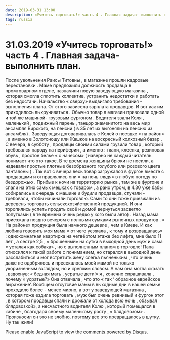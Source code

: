 ```yaml
---
date: 2019-03-31 13:00
description: «Учитесь торговать!» часть 4 . Главная задача- выполнить план.
tags: russia
---
```

# 31.03.2019 «Учитесь торговать!» часть 4 . Главная задача- выполнить план.

После увольнения Раисы Титовны , в магазине прошли кадровые перестановки . Маме предложили должность продавца в промтоварном отделе, назначили новую заведующую магазина , которая смогла сплотить коллектив, устранить недостатки и  работать без недостачи. Начальство « сверху» выдвигало требования - выполнения плана. От этого зависела зарплата  продавцов.  И вот как им приходилось выкручиваться .  Обычно товар в магазин привозили одной и той же машиной- грузовым фургоном . Водителя звали Коля , маленький , подвижный парень , танцор  знаменитого на весь мир ансамбля Вирского,  на пенсии  ( в 35 лет их выгоняли на пенсию из ансамбля) . Заведующая договаривалась с Колей о поездке « на район» , а именно в Золотоношу или Жашков на воскресный колхозный базар  . С вечера, в субботу , продавцы своими силами грузили  товар , который требовался народу на периферии , а именно : ткани, клеенка, резиновая обувь , простое белье « с начесом»  ( наверно не каждый читатель понимает что это такое. В те времена женщины брюки не носили, а надевали простые плотные безобразного голубого или розового цвета панталоны )  . Так вот с вечера весь товар загружался в фургон вместе с продавцами  и отправлялись они « на ночь глядя»  в любую погоду по бездорожью  . Прибыв к ночи на территорию рынка , там же в фургоне и спали на этих самых мешках с товаром , а рано утром,   в 4.30 уже бабы собирались в очередь к машине и будили продавцов, стучали - требовали, чтобы начинали торговлю. Сами то они тоже приезжали из деревень торговать  сельскохозяйственной продукцией. И они торопились успеть продать своё и домой вернуться засветло попутками  ( в те времена очень редко у кого были авто) . Назад мама приезжала поздно вечером с полными сумками рыночных продуктов . « На районе» продукция была намного дешевле , чем в Киеве.  И как любила говорить моя мама « от чего уезжала , к тому и возвращалась» : однокомнатная квартирка на четвёртом этаже без лифта, мне было 11 лет , а сестре 2,5 , « брошенный» на сутки в выходной день муж  и сама « усталая как собака» , но с выполненным планом в торговле! Папа относился к такой работе с пониманием, но старался в выходной день расслабиться и мог встретить жену слегка пьяненьким , что очень даже не одобрялось  и пресекалось моей мамой не только укоризненным взглядом, но и крепким словом. А нам она могла сказать , вздохнув: « бедная мать , усратые дети!» я , конечно спрашивала , почему « усратые?»  Она отвечала , что это « так ‘ образное еврейское выражение’.  Вообщем отсутсвие мамы в выходные дни в нашей семье проходило более - менее мирно, а вот у заведующей магазина , которая тоже ездила торговать , муж был очень ревнивый  и фургон этот , в котором продавцы спали и дрожали от холода всю ночь , обзывал блядовозкой», а несчастного водителя Колю , который помещался в кабине , благодаря своему маленькому росту , « блядовозом» . Произносил он это не злобно, поэтому все это превращалось в шутку. Ну так жили!


<div id="disqus_thread"></div>
<script>
    /**
    *  RECOMMENDED CONFIGURATION VARIABLES: EDIT AND UNCOMMENT THE SECTION BELOW TO INSERT DYNAMIC VALUES FROM YOUR PLATFORM OR CMS.
    *  LEARN WHY DEFINING THESE VARIABLES IS IMPORTANT: https://disqus.com/admin/universalcode/#configuration-variables    */
    /*
    var disqus_config = function () {
    this.page.url = PAGE_URL;  // Replace PAGE_URL with your page's canonical URL variable
    this.page.identifier = PAGE_IDENTIFIER; // Replace PAGE_IDENTIFIER with your page's unique identifier variable
    };
    */
    (function() { // DON'T EDIT BELOW THIS LINE
    var d = document, s = d.createElement('script');
    s.src = 'https://irina-blog-1.disqus.com/embed.js';
    s.setAttribute('data-timestamp', +new Date());
    (d.head || d.body).appendChild(s);
    })();
</script>
<noscript>Please enable JavaScript to view the <a href="https://disqus.com/?ref_noscript">comments powered by Disqus.</a></noscript>
